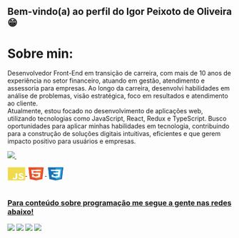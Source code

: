 ## Bem-vindo(a) ao perfil do Igor Peixoto de Oliveira 😁

# Sobre min:
<p>
 Desenvolvedor Front-End em transição de carreira, com mais de 10 anos de experiência no setor financeiro, atuando em gestão, atendimento e assessoria para empresas. Ao longo da carreira, desenvolvi habilidades em análise de problemas, visão estratégica, foco em resultados e atendimento ao cliente.<br>
Atualmente, estou focado no desenvolvimento de aplicações web, utilizando tecnologias como JavaScript, React, Redux e TypeScript. Busco oportunidades para aplicar minhas habilidades em tecnologia, contribuindo para a construção de soluções digitais intuitivas, eficientes e que gerem impacto positivo para usuários e empresas.
</p>

 <div>
   <a href="(https://github.com/IgorPeixotoOliveira/IgorPeixotoOliveira.git)">
   <img height="180em" src="https://github-readme-stats.vercel.app/api?username=IgorPeixotoOliveira&show_icons=true&theme=highcontrast&include_all_commits=true&count_private=true"/>
   <img height="180em" src=""/>
</div>
    
<div style="display: inline_block"><br>
  <img align="center" alt="Js" height="30" width="40" src="https://raw.githubusercontent.com/devicons/devicon/master/icons/javascript/javascript-plain.svg">
  <img align="center" alt="HTML" height="30" width="40" src="https://raw.githubusercontent.com/devicons/devicon/master/icons/html5/html5-original.svg">
  <img align="center" alt="CSS" height="30" width="40" src="https://raw.githubusercontent.com/devicons/devicon/master/icons/css3/css3-original.svg">
</div>
 
<br>
 
### Para conteúdo sobre programação me segue a gente nas redes abaixo!
 
<div> 
  <a href="https://www.instagram.com/igorpxt/" target="_blank"><img src="https://img.shields.io/badge/-Instagram-%23E4405F?style=for-the-badge&logo=instagram&logoColor=white" target="_blank"></a>
  <a href="https://discord.gg/snX4CwgP" target="_blank"><img src="https://img.shields.io/badge/Discord-7289DA?style=for-the-badge&logo=discord&logoColor=white" target="_blank"></a> 
  <a href = "mailto:igor.peixoto.oliveira@gmail.com"><img src="https://img.shields.io/badge/-Gmail-%23333?style=for-the-badge&logo=gmail&logoColor=white" target="_blank"></a>
  <a href="https://www.linkedin.com/in/igor-peixoto-de-oliveira-655a8b3a/" target="_blank"><img src="https://img.shields.io/badge/-LinkedIn-%230077B5?style=for-the-badge&logo=linkedin&logoColor=white" target="_blank"></a>
</div>
